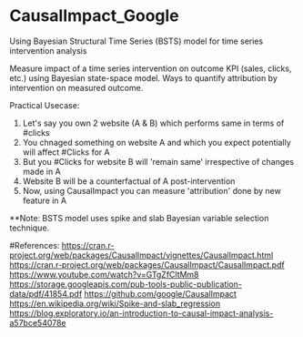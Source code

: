 # CausalImpact_Google
Using Bayesian Structural Time Series (BSTS) model for time series intervention analysis

Measure impact of a time series intervention on outcome KPI (sales, clicks, etc.) using Bayesian state-space model.
Ways to quantify attribution by intervention on measured outcome.

Practical Usecase:
1. Let's say you own 2 website (A & B) which performs same in terms of #clicks
2. You chnaged something on website A and which you expect potentially will affect #Clicks for A 
3. But you #Clicks for website B will 'remain same' irrespective of changes made in A
4. Website B will be a counterfactual of A post-intervention
5. Now, using CausalImpact you can measure 'attribution' done by new feature in A

**Note:
BSTS model uses spike and slab Bayesian variable selection technique.


#References: 
https://cran.r-project.org/web/packages/CausalImpact/vignettes/CausalImpact.html
https://cran.r-project.org/web/packages/CausalImpact/CausalImpact.pdf
https://www.youtube.com/watch?v=GTgZfCltMm8
https://storage.googleapis.com/pub-tools-public-publication-data/pdf/41854.pdf
https://github.com/google/CausalImpact
https://en.wikipedia.org/wiki/Spike-and-slab_regression
https://blog.exploratory.io/an-introduction-to-causal-impact-analysis-a57bce54078e
